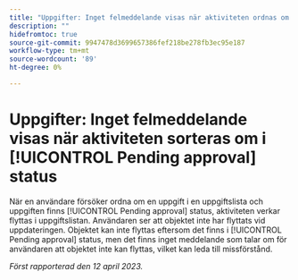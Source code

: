 ```yaml
---
title: "Uppgifter: Inget felmeddelande visas när aktiviteten ordnas om i statusen Väntar på godkännande"
description: ""
hidefromtoc: true
source-git-commit: 9947478d3699657386fef218be278fb3ec95e187
workflow-type: tm+mt
source-wordcount: '89'
ht-degree: 0%

---
```



# Uppgifter: Inget felmeddelande visas när aktiviteten sorteras om i [!UICONTROL Pending approval] status

När en användare försöker ordna om en uppgift i en uppgiftslista och uppgiften finns [!UICONTROL Pending approval] status, aktiviteten verkar flyttas i uppgiftslistan. Användaren ser att objektet inte har flyttats vid uppdateringen. Objektet kan inte flyttas eftersom det finns i [!UICONTROL Pending approval] status, men det finns inget meddelande som talar om för användaren att objektet inte kan flyttas, vilket kan leda till missförstånd.

_Först rapporterad den 12 april 2023._

